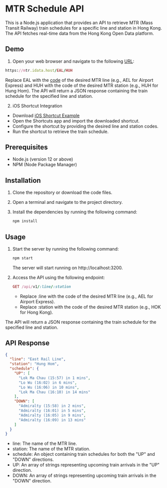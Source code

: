 # MTR Schedule API

This is a Node.js application that provides an API to retrieve MTR (Mass Transit Railway) train schedules for a specific line and station in Hong Kong. The API fetches real-time data from the Hong Kong Open Data platform.


## Demo
1. Open your web browser and navigate to the following [URL](https://mtr.idata.host/EAL/HUH):
  ```ruby
  https://mtr.idata.host/EAL/HUH
  ```
  Replace EAL with the [code](https://github.com/sarkrui/MTR-Next-Train/MTR-Codenames.md) of the desired MTR line (e.g., AEL for Airport Express) and HUH with the code of the desired MTR station (e.g., HUH for Hung Hom). The API will return a JSON response containing the train schedule for the specified line and station.

2. iOS Shortcut Integration
  - Download [iOS Shortcut Example](https://www.icloud.com/shortcuts/76c807ea99474bd39de359c29d8cf8e8)
  - Open the Shortcuts app and import the downloaded shortcut.
  - Configure the shortcut by providing the desired line and station codes.
  - Run the shortcut to retrieve the train schedule.

## Prerequisites

- Node.js (version 12 or above)
- NPM (Node Package Manager)

## Installation

1. Clone the repository or download the code files.
2. Open a terminal and navigate to the project directory.
3. Install the dependencies by running the following command:

   ```bash
   npm install
   ```
## Usage
1. Start the server by running the following command:
   ```bash
   npm start
   ```
   The server will start running on http://localhost:3200.

2. Access the API using the following endpoint:
   ```ruby
   GET /api/v1/:line/:station
   ```
   - Replace :line with the code of the desired MTR line (e.g., AEL for Airport Express).
   - Replace :station with the code of the desired MTR station (e.g., HOK for Hong Kong).

The API will return a JSON response containing the train schedule for the specified line and station.

## API Response

```json
{
  "line": "East Rail Line",
  "station": "Hung Hom",
  "schedule": {
    "UP": [
      "Lok Ma Chau (15:57) in 1 mins",
      "Lo Wu (16:02) in 6 mins",
      "Lo Wu (16:06) in 10 mins",
      "Lok Ma Chau (16:10) in 14 mins"
    ],
    "DOWN": [
      "Admiralty (15:58) in 2 mins",
      "Admiralty (16:01) in 5 mins",
      "Admiralty (16:05) in 9 mins",
      "Admiralty (16:09) in 13 mins"
    ]
  }
}
```

  - line: The name of the MTR line.
  - station: The name of the MTR station.
  - schedule: An object containing train schedules for both the "UP" and "DOWN" directions.
  - UP: An array of strings representing upcoming train arrivals in the "UP" direction.
  - DOWN: An array of strings representing upcoming train arrivals in the "DOWN" direction.